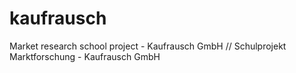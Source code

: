 # kaufrausch
Market research school project - Kaufrausch GmbH // Schulprojekt Marktforschung - Kaufrausch GmbH
